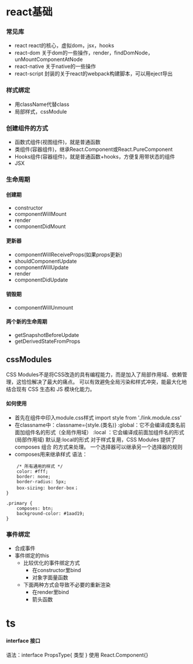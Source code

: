 # react基础
### 常见库
- react react的核心，虚拟dom，jsx，hooks
- react-dom 关于dom的一些操作，render，findDomNode，unMountComponentAtNode
- react-native 关于native的一些操作
- react-script 封装的关于react的webpack构建脚本，可以用eject导出
### 样式绑定
- 用className代替class
- 局部样式，cssModule
### 创建组件的方式
- 函数式组件(视图组件)，就是普通函数
- 类组件(容器组件)，继承React.Component或React.PureComponent
- Hooks组件(容器组件)，就是普通函数+hooks，方便复用带状态的组件
- JSX
### 生命周期
#### 创建期
- constructor
- componentWillMount
- render
- componentDidMount
#### 更新器
- componentWillReceiveProps(如果props更新)
- shouldComponentUpdate
- componentWillUpdate
- render
- componentDidUpdate
#### 销毁期
- componentWillUnmount
#### 两个新的生命周期
- getSnapshotBeforeUpdate
- getDerivedStateFromProps


## cssModules
CSS Modules不是将CSS改造的具有编程能力，而是加入了局部作用域、依赖管理，这恰恰解决了最大的痛点。
可以有效避免全局污染和样式冲突，能最大化地结合现有 CSS 生态和 JS 模块化能力。
#### 如何使用
- 首先在组件中印入module.css样式 import style from './link.module.css'
- 在classname中：classname={style.(类名)}
:global：它不会编译成类名前面加组件名的形式（全局作用域）
:local ：它会编译成前面加组件名的形式 (局部作用域) 默认是:local的形式
对于样式复用，CSS Modules 提供了 composes 组合 的方式来处理。
一个选择器可以继承另一个选择器的规则 
- composes用来继承样式
语法：
````.btn {
    /* 所有通用的样式 */
    color: #fff;
    border: none;
    border-radius: 5px;
    box-sizing: border-box；
}

.primary {
    composes: btn;
    background-color: #1aad19;
}
````
### 事件绑定
- 合成事件
- 事件绑定的this
    - 比较优化的事件绑定方式
        - 在constructor里bind
        - 对象字面量函数
    - 下面两种方式会导致不必要的重新渲染
        - 在render里bind
        - 箭头函数

# ts
#### interface 接口
语法：interface PropsType{
	类型
}
使用 React.Component<PropsType>{}




